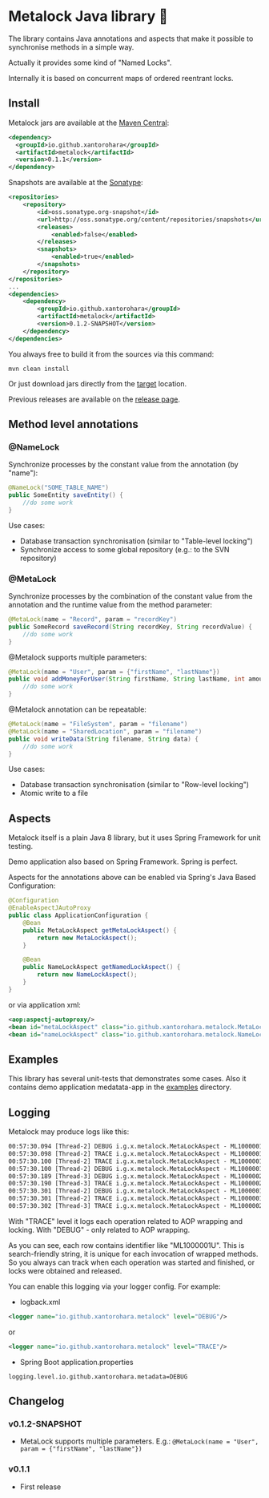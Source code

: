 # Metalock Java library :vertical_traffic_light:

The library contains Java annotations and aspects that make it possible to synchronise methods in a simple way.

Actually it provides some kind of "Named Locks".

Internally it is based on concurrent maps of ordered reentrant locks.

## Install

Metalock jars are available at the 
[Maven Central](http://search.maven.org/#search%7Cga%7C1%7Cmetalock):

```xml
<dependency>
  <groupId>io.github.xantorohara</groupId>
  <artifactId>metalock</artifactId>
  <version>0.1.1</version>
</dependency>
```

Snapshots are available at the 
[Sonatype](https://oss.sonatype.org/content/repositories/snapshots/io/github/xantorohara/metalock/):
 
```xml
<repositories>
    <repository>
        <id>oss.sonatype.org-snapshot</id>
        <url>http://oss.sonatype.org/content/repositories/snapshots</url>
        <releases>
            <enabled>false</enabled>
        </releases>
        <snapshots>
            <enabled>true</enabled>
        </snapshots>
    </repository>
</repositories>
...
<dependencies>
    <dependency>
        <groupId>io.github.xantorohara</groupId>
        <artifactId>metalock</artifactId>
        <version>0.1.2-SNAPSHOT</version>
    </dependency>
</dependencies>
```
    
You always free to build it from the sources via this command:

`mvn clean install`

Or just download jars directly from the [target](https://github.com/xantorohara/metalock/tree/master/target) location.

Previous releases are available on the [release page](https://github.com/xantorohara/metalock/releases).

## Method level annotations
### @NameLock

Synchronize processes by the constant value from the annotation (by "name"):

```java
@NameLock("SOME_TABLE_NAME")
public SomeEntity saveEntity() {
    //do some work
}
```

Use cases:
* Database transaction synchronisation (similar to "Table-level locking")
* Synchronize access to some global repository (e.g.: to the SVN repository)

### @MetaLock

Synchronize processes by the combination of the constant value from the annotation and 
the runtime value from the method parameter:

```java
@MetaLock(name = "Record", param = "recordKey")
public SomeRecord saveRecord(String recordKey, String recordValue) {
    //do some work
}
```

@Metalock supports multiple parameters:

```java
@MetaLock(name = "User", param = {"firstName", "lastName"})
public void addMoneyForUser(String firstName, String lastName, int amountOfMoney) {
    //do some work
}
```
   
@Metalock annotation can be repeatable:

```java
@MetaLock(name = "FileSystem", param = "filename")
@MetaLock(name = "SharedLocation", param = "filename")
public void writeData(String filename, String data) {
    //do some work
}
```

Use cases:
* Database transaction synchronisation (similar to "Row-level locking")
* Atomic write to a file

## Aspects
Metalock itself is a plain Java 8 library, but it uses Spring Framework for unit testing.

Demo application also based on Spring Framework. Spring is perfect.

Aspects for the annotations above can be enabled via Spring's Java Based Configuration:

```java
@Configuration
@EnableAspectJAutoProxy
public class ApplicationConfiguration {
    @Bean
    public MetaLockAspect getMetaLockAspect() {
        return new MetaLockAspect();
    }

    @Bean
    public NameLockAspect getNamedLockAspect() {
        return new NameLockAspect();
    }
}
```

or via application xml:

```xml
<aop:aspectj-autoproxy/>
<bean id="metaLockAspect" class="io.github.xantorohara.metalock.MetaLockAspect"/>
<bean id="nameLockAspect" class="io.github.xantorohara.metalock.NameLockAspect"/>
```

## Examples

This library has several unit-tests that demonstrates some cases.
Also it contains demo application medatata-app in the 
[examples](https://github.com/xantorohara/metalock/tree/master/examples) directory.

## Logging

Metalock may produce logs like this:

```txt
00:57:30.094 [Thread-2] DEBUG i.g.x.metalock.MetaLockAspect - ML1000001U DemoRegistryService.addMoneyForUser(..)
00:57:30.098 [Thread-2] TRACE i.g.x.metalock.MetaLockAspect - ML1000001U Locking User§Paul§Smith
00:57:30.100 [Thread-2] TRACE i.g.x.metalock.MetaLockAspect - ML1000001U Locked User§Paul§Smith
00:57:30.100 [Thread-2] DEBUG i.g.x.metalock.MetaLockAspect - ML1000001U Before
00:57:30.189 [Thread-3] DEBUG i.g.x.metalock.MetaLockAspect - ML1000002U DemoRegistryService.addMoneyForUser(..)
00:57:30.190 [Thread-3] TRACE i.g.x.metalock.MetaLockAspect - ML1000002U Locking User§Paul§Smith
00:57:30.301 [Thread-2] DEBUG i.g.x.metalock.MetaLockAspect - ML1000001U After
00:57:30.301 [Thread-2] TRACE i.g.x.metalock.MetaLockAspect - ML1000001U Unlocking User§Paul§Smith
00:57:30.302 [Thread-3] TRACE i.g.x.metalock.MetaLockAspect - ML1000002U Locked User§Paul§Smith
```

With "TRACE" level it logs each operation related to AOP wrapping and locking.
With "DEBUG" - only related to AOP wrapping.

As you can see, each row contains identifier like "ML1000001U".
This is search-friendly string, it is unique for each invocation of wrapped methods.
So you always can track when each operation was started and finished, or locks were obtained and released.

You can enable this logging via your logger config. For example:

* logback.xml
```xml
<logger name="io.github.xantorohara.metalock" level="DEBUG"/>
```
or
```xml
<logger name="io.github.xantorohara.metalock" level="TRACE"/>
```

* Spring Boot application.properties
```properties
logging.level.io.github.xantorohara.metadata=DEBUG
```

## Changelog

### v0.1.2-SNAPSHOT

* MetaLock supports multiple parameters. 
E.g.: ```@MetaLock(name = "User", param = {"firstName", "lastName"})``` 

### v0.1.1

* First release